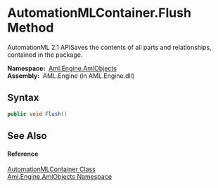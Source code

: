 AutomationMLContainer.Flush Method
==================================
AutomationML 2.1 APISaves the contents of all parts and relationships, contained in the package.

  **Namespace:**  [Aml.Engine.AmlObjects][1]  
  **Assembly:**  AML.Engine (in AML.Engine.dll)

Syntax
------

```csharp
public void Flush()
```


See Also
--------

#### Reference
[AutomationMLContainer Class][2]  
[Aml.Engine.AmlObjects Namespace][1]  

[1]: ../README.md
[2]: README.md
[3]: https://www.automationml.org
[4]: ../../icons/logoShade.png
